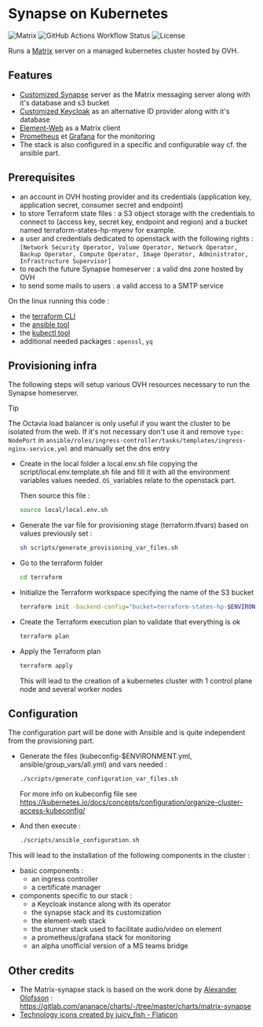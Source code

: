 # Synapse on Kubernetes

![Matrix](https://img.shields.io/badge/matrix-000000?logo=Matrix&logoColor=white)
![GitHub Actions Workflow Status](https://img.shields.io/github/actions/workflow/status/eimis-ans/eimis-synapse/lint.yml?label=lint&logo=github)
![License](https://img.shields.io/badge/license-MIT-blue.svg?logo=apache)

Runs a [Matrix](https://matrix.org/) server on a managed kubernetes cluster hosted by OVH.

## Features

- [Customized Synapse](https://github.com/eimis-ans/eimis-synapse-image) server as the Matrix messaging server along with it's database and s3 bucket
- [Customized Keycloak](https://github.com/eimis-ans/eimis-keycloak) as an alternative ID provider along with it's database
- [Element-Web](https://github.com/element-hq/element-web) as a Matrix client
- [Prometheus](https://github.com/prometheus) et [Grafana](https://github.com/grafana/grafana) for the monitoring
- The stack is also configured in a specific and configurable way cf. the ansible part.

## Prerequisites

- an account in OVH hosting provider and its credentials
(application key, application secret, consumer secret and endpoint)
- to store Terraform state files : a S3 object storage with the credentials to connect to
(access key, secret key, endpoint and region) and a bucket named terraform-states-hp-myenv for example.
- a user and credentials dedicated to openstack with the following rights : `[Network Security Operator, Volume Operator, Network Operator, Backup Operator, Compute Operator, Image Operator, Administrator, Infrastructure Supervisor]`
- to reach the future Synapse homeserver : a valid dns zone hosted by OVH
- to send some mails to users : a valid access to a SMTP service

On the linux running this code :

- the [terraform CLI](https://developer.hashicorp.com/terraform/downloads?product_intent=terraform)
- the [ansible tool](https://docs.ansible.com/ansible/latest/installation_guide/intro_installation.html#installing-and-upgrading-ansible)
- the [kubectl tool](https://kubernetes.io/fr/docs/tasks/tools/install-kubectl/)
- additional needed packages : `openssl`, `yq`

## Provisioning infra

The following steps will setup various OVH resources necessary to run the Synapse homeserver.

> [!TIP]
> The Octavia load balancer is only useful if you want the cluster to be isolated from the web. If it's not necessary don't use it and remove `type: NodePort` in `ansible/roles/ingress-controller/tasks/templates/ingress-nginx-service.yml` and manually set the dns entry

- Create in the local folder a local.env.sh file copying the script/local.env.template.sh file
and fill it with all the environment variables values needed. `OS_`variables relate to the openstack part.

    Then source this file :

    ```bash
    source local/local.env.sh
    ```

- Generate the var file for provisioning stage (terraform.tfvars) based on values previously set :

    ```bash
    sh scripts/generate_provisioning_var_files.sh
    ```

- Go to the terraform folder

    ```bash
    cd terraform
    ```

- Initialize the Terraform workspace specifying the name of the S3 bucket

    ```bash
    terraform init -backend-config="bucket=terraform-states-hp-$ENVIRONMENT"
    ```

- Create the Terraform execution plan to validate that everything is ok

    ```bash
    terraform plan
    ```

- Apply the Terraform plan

    ```bash
    terraform apply
    ```

  This will lead to the creation of a kubernetes cluster with 1 control plane node and several worker nodes

## Configuration

The configuration part will be done with Ansible and is quite independent
from the provisioning part.

- Generate the files (kubeconfig-$ENVIRONMENT.yml, ansible/group_vars/all.yml) and vars needed :

  ```bash
  ./scripts/generate_configuration_var_files.sh
  ```

  For more info on kubeconfig file see <https://kubernetes.io/docs/concepts/configuration/organize-cluster-access-kubeconfig/>
- And then  execute :

  ```bash
  ./scripts/ansible_configuration.sh
  ```

This will lead to the installation of the following components in the cluster :

- basic components :
  - an ingress controller
  - a certificate manager
- components specific to our stack :
  - a Keycloak instance along with its operator
  - the synapse stack and its customization
  - the element-web stack
  - the stunner stack used to facilitate audio/video on element
  - a prometheus/grafana stack for monitoring
  - an alpha unofficial version of a MS teams bridge

## Other credits

- The Matrix-synapse stack is based on the work done by [Alexander Olofsson](https://gitlab.com/ananace) :
<https://gitlab.com/ananace/charts/-/tree/master/charts/matrix-synapse>
- [Technology icons created by juicy_fish - Flaticon](https://www.flaticon.com/free-icons/technology)
